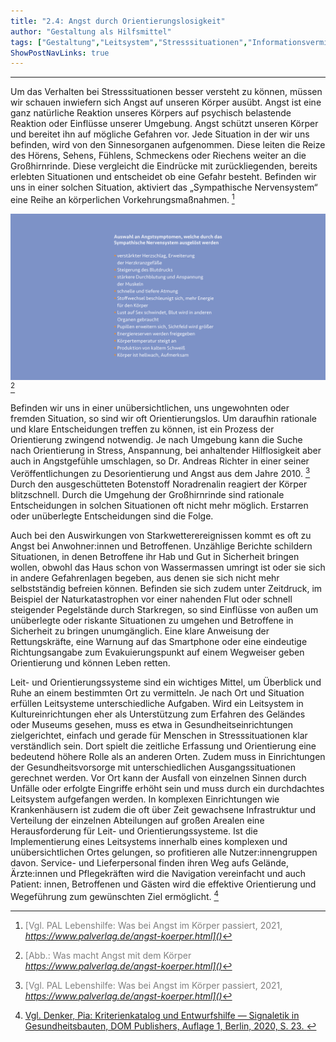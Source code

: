 ```yaml
---
title: "2.4: Angst durch Orientierungslosigkeit"
author: "Gestaltung als Hilfsmittel"
tags: ["Gestaltung","Leitsystem","Stresssituationen","Informationsvermittlung"]
ShowPostNavLinks: true
---
```

***
Um das Verhalten bei Stresssituationen besser versteht zu
können, müssen wir schauen inwiefern sich Angst auf unseren
Körper ausübt. Angst ist eine ganz natürliche Reaktion unseres
Körpers auf psychisch belastende Reaktion oder Einflüsse
unserer Umgebung. Angst schützt unseren Körper und bereitet
ihn auf mögliche Gefahren vor. Jede Situation in der wir uns
befinden, wird von den Sinnesorganen aufgenommen. Diese
leiten die Reize des Hörens, Sehens, Fühlens, Schmeckens oder
Riechens weiter an die Großhirnrinde. Diese vergleicht die Eindrücke
mit zurückliegenden, bereits erlebten Situationen und
entscheidet ob eine Gefahr besteht. Befinden wir uns in einer
solchen Situation, aktiviert das „Sympathische Nervensystem“
eine Reihe an körperlichen Vorkehrungsmaßnahmen. [^1]

![Was macht Angst mit dem Körper](G30_Angst_RGB.jpg)[^2]

Befinden wir uns in einer unübersichtlichen, uns ungewohnten
oder fremden Situation, so sind wir oft Orientierungslos. Um
daraufhin rationale und klare Entscheidungen treffen zu können,
ist ein Prozess der Orientierung zwingend notwendig. Je nach
Umgebung kann die Suche nach Orientierung in Stress, Anspannung,
bei anhaltender Hilflosigkeit aber auch in Angstgefühle
umschlagen, so Dr. Andreas Richter in einer seiner Veröffentlichungen
zu Desorientierung und Angst aus dem Jahre 2010. [^1]
Durch den ausgeschütteten Botenstoff Noradrenalin reagiert
der Körper blitzschnell. Durch die Umgehung der Großhirnrinde
sind rationale Entscheidungen in solchen Situationen oft nicht
mehr möglich. Erstarren oder unüberlegte Entscheidungen sind
die Folge.

Auch bei den Auswirkungen von Starkwetterereignissen kommt
es oft zu Angst bei Anwohner:innen und Betroffenen. Unzählige
Berichte schildern Situationen, in denen Betroffene ihr Hab und
Gut in Sicherheit bringen wollen, obwohl das Haus schon von
Wassermassen umringt ist oder sie sich in andere Gefahrenlagen
begeben, aus denen sie sich nicht mehr selbstständig befreien
können. Befinden sie sich zudem unter Zeitdruck, im Beispiel
der Naturkatastrophen vor einer nahenden Flut oder schnell
steigender Pegelstände durch Starkregen, so sind Einflüsse von
außen um unüberlegte oder riskante Situationen zu umgehen
und Betroffene in Sicherheit zu bringen unumgänglich. Eine
klare Anweisung der Rettungskräfte, eine Warnung auf das
Smartphone oder eine eindeutige Richtungsangabe zum Evakuierungspunkt
auf einem Wegweiser geben Orientierung und
können Leben retten.

Leit- und Orientierungssysteme sind ein wichtiges Mittel, um
Überblick und Ruhe an einem bestimmten Ort zu vermitteln. Je
nach Ort und Situation erfüllen Leitsysteme unterschiedliche
Aufgaben. Wird ein Leitsystem in Kultureinrichtungen eher
als Unterstützung zum Erfahren des Geländes oder Museums
gesehen, muss es etwa in Gesundheitseinrichtungen zielgerichtet,
einfach und gerade für Menschen in Stresssituationen klar verständlich sein. Dort spielt die zeitliche Erfassung und Orientierung
eine bedeutend höhere Rolle als an anderen Orten.
Zudem muss in Einrichtungen der Gesundheitsvorsorge mit
unterschiedlichen Ausgangssituationen gerechnet werden. Vor
Ort kann der Ausfall von einzelnen Sinnen durch Unfälle oder
erfolgte Eingriffe erhöht sein und muss durch ein durchdachtes
Leitsystem aufgefangen werden. In komplexen Einrichtungen
wie Krankenhäusern ist zudem die oft über Zeit gewachsene
Infrastruktur und Verteilung der einzelnen Abteilungen auf
großen Arealen eine Herausforderung für Leit- und Orientierungssysteme.
Ist die Implementierung eines Leitsystems innerhalb
eines komplexen und unübersichtlichen Ortes gelungen, so
profitieren alle Nutzer:innengruppen davon. Service- und
Lieferpersonal finden ihren Weg aufs Gelände, Ärzte:innen und
Pflegekräften wird die Navigation vereinfacht und auch Patient:
innen, Betroffenen und Gästen wird die effektive Orientierung
und Wegeführung zum gewünschten Ziel ermöglicht. [^3]

[^1]: <font color="grey">[Vgl. PAL Lebenshilfe: Was bei Angst im Körper passiert, 2021, <i> <u> https://www.palverlag.de/angst-koerper.html]()</font></u></i>
[^2]: <font color="grey">[Abb.: Was macht Angst mit dem Körper <i> <u> https://www.palverlag.de/angst-koerper.html]()</font></u></i>
[^3]: <font color="grey">[Vgl. Denker, Pia: Kriterienkatalog und Entwurfshilfe — Signaletik in Gesundheitsbauten, DOM Publishers, Auflage 1, Berlin, 2020, S. 23. <i> <u> ]()</font></u></i>